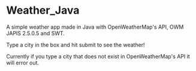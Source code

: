 # Weather_Java

A simple weather app made in Java with OpenWeatherMap's API, OWM JAPIS 2.5.0.5 and SWT.

Type a city in the box and hit submit to see the weather!

Currently if you type a city that does not exist in OpenWeatherMap's API it will error out.
